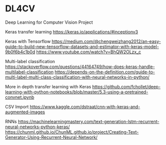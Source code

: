 # DL4CV
Deep Learning for Computer Vision Project

Keras transfer learning
https://keras.io/applications/#inceptionv3

Keras with Tensorflow
https://medium.com/@chengweizhang2012/an-easy-guide-to-build-new-tensorflow-datasets-and-estimator-with-keras-model-9b0f6b4c1b0d
https://www.youtube.com/watch?v=BhQW2OLzx_c

Multi-label classification
https://stackoverflow.com/questions/44164749/how-does-keras-handle-multilabel-classification
https://depends-on-the-definition.com/guide-to-multi-label-multi-class-classification-with-neural-networks-in-python/

More in depth transfer learning with Keras
https://github.com/fchollet/deep-learning-with-python-notebooks/blob/master/5.3-using-a-pretrained-convnet.ipynb

CSV Import
https://www.kaggle.com/dstraat/cnn-with-keras-and-augmented-images

RNNs
https://machinelearningmastery.com/text-generation-lstm-recurrent-neural-networks-python-keras/
https://chunml.github.io/ChunML.github.io/project/Creating-Text-Generator-Using-Recurrent-Neural-Network/
